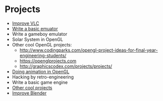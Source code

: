 # Projects
* [Improve VLC](https://wiki.videolan.org/Getting_Started_At_Coding/)
* [Write a basic emuator](http://www.multigesture.net/articles/how-to-write-an-emulator-chip-8-interpreter/)
* Write a gameboy emulator
* Solar System in OpenGL
* Other cool OpenGL projects:
  * http://www.codingparks.com/opengl-project-ideas-for-final-year-engineering-students/
  * https://openglprojects.com
  * http://graphicscodex.com/projects/projects/
* [Doing animation in OpenGL](http://ephenationopengl.blogspot.be/2012/06/doing-animations-in-opengl.html)
* Hacking by retro-engineering
* Write a basic game engine
* [Other cool projects](https://github.com/karan/Projects)
* [Improve Blender](https://www.blender.org/get-involved/developers/)
